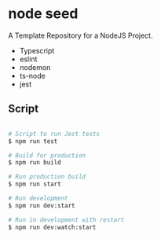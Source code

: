 # node seed
A Template Repository for a NodeJS Project.

- Typescript
- eslint
- nodemon
- ts-node
- jest

## Script

```bash

# Script to run Jest tests
$ npm run test

# Build for production
$ npm run build

# Run production build
$ npm run start

# Run development 
$ npm run dev:start

# Run in development with restart
$ npm run dev:watch:start

```